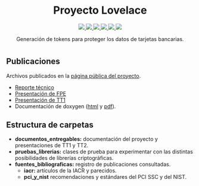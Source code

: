 <h1 align="center">
  Proyecto Lovelace
</h1>

<p align="center">
  <a href="https://travis-ci.com/RQF7/proyecto_lovelace" alt="">
     <img src="https://travis-ci.com/RQF7/proyecto_lovelace.svg?token=57K77bpWmFas4ams6Ewm&branch=master"/>
  </a>
  <!--a href="https://travis-ci.com/RQF7/proyecto_lovelace" alt="">
     <img src="http://159.65.96.59/travis/RQF7/proyecto_lovelace.svg?style=flat-square"/>
  </a-->
  <a href="https://github.com/RQF7/proyecto_lovelace/commits/master" alt="">
     <img src="http://159.65.96.59/github/last-commit/RQF7/proyecto_lovelace.svg?style=flat-square&label=%C3%9Altimo+commit"/>
  </a>
  <a href="https://github.com/RQF7/proyecto_lovelace/commits/master" alt="">
     <img src="http://159.65.96.59/github/commit-activity/y/RQF7/proyecto_lovelace.svg?style=flat-square&label=N%C3%BAmero+de+commits"/>
  </a>
  <a href="https://github.com/RQF7/proyecto_lovelace/search?l=tex" alt="">
     <img src="http://159.65.96.59/github/languages/code-size/RQF7/proyecto_lovelace.svg?style=flat-square&label=Tama%C3%B1o+del+c%C3%B3digo"/>
  </a>
  <a href="https://github.com/RQF7/proyecto_lovelace/search?l=tex" alt="">
     <img src="http://159.65.96.59/github/languages/count/RQF7/proyecto_lovelace.svg?style=flat-square&label=N%C3%BAmero+de+lenguajes"/>
  </a>
  <a href="https://github.com/RQF7/proyecto_lovelace/search?l=tex" alt="">
     <img src="http://159.65.96.59/github/languages/top/RQF7/proyecto_lovelace.svg?style=flat-square&colorB=ff8024"/>
  </a>
</p>

<p align="center">
  Generación de tokens para proteger los datos de tarjetas bancarias.
</p>

#

## Publicaciones

Archivos publicados en la
[página pública del proyecto](https://rqf7.github.io/proyecto_lovelace/).

* [Reporte técnico](documentos_entregables/reporte_tecnico/reporte_tecnico.pdf)
* [Presentación de FPE](documentos_entregables/presentacion_fpe/presentacion_fpe.pdf)
* [Presentación de TT1](documentos_entregables/presentacion_tt_uno/presentacion_tt_uno.pdf)
* Documentación de doxygen ([html](documentacion_doxygen/html/index.html) y
  [pdf](documentacion_doxygen/latex/refman.pdf)).

## Estructura de carpetas

* **documentos_entregables:** documentación del proyecto y presentaciones de
   TT1 y TT2.
* **pruebas_librerias:** clases de prueba para experimentar con las distintas
  posibilidades de librerías criptográficas.
* **fuentes_bibliograficas:** registro de publicaciones consultadas.
  * **iacr:** artículos de la IACR y parecidos.
  * **pci_y_nist** recomendaciones y estándares del PCI SSC y del NIST.
